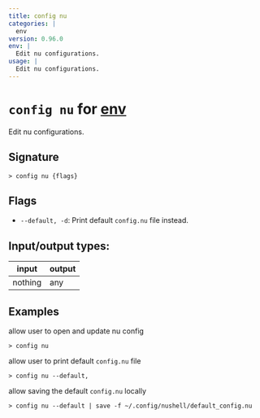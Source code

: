 ```yaml
---
title: config nu
categories: |
  env
version: 0.96.0
env: |
  Edit nu configurations.
usage: |
  Edit nu configurations.
---
```

<!-- This file is automatically generated. Please edit the command in https://github.com/nushell/nushell instead. -->

# `config nu` for [env](/commands/categories/env.md)

<div class='command-title'>Edit nu configurations.</div>

## Signature

```> config nu {flags} ```

## Flags

 -  `--default, -d`: Print default `config.nu` file instead.


## Input/output types:

| input   | output |
| ------- | ------ |
| nothing | any    |

## Examples

allow user to open and update nu config
```nu
> config nu

```

allow user to print default `config.nu` file
```nu
> config nu --default,

```

allow saving the default `config.nu` locally
```nu
> config nu --default | save -f ~/.config/nushell/default_config.nu

```
